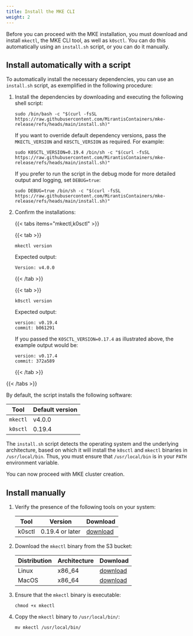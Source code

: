 ```yaml
---
title: Install the MKE CLI
weight: 2
---
```


Before you can proceed with the MKE installation, you must download and install
`mkectl`, the MKE CLI tool, as well as `k0sctl`. You can do this
automatically using an `install.sh` script, or you can do it manually.

## Install automatically with a script

To automatically install the necessary dependencies, you can use an
`install.sh` script, as exemplified in the following procedure:

1. Install the dependencies by downloading and executing the following shell script:

   ```shell
   sudo /bin/bash -c "$(curl -fsSL https://raw.githubusercontent.com/MirantisContainers/mke-release/refs/heads/main/install.sh)"
   ```

   If you want to override default dependency versions, pass the
   `MKECTL_VERSION` and `K0SCTL_VERSION` as required. For example:

   ```shell
   sudo K0SCTL_VERSION=0.19.4 /bin/sh -c "$(curl -fsSL https://raw.githubusercontent.com/MirantisContainers/mke-release/refs/heads/main/install.sh)"
   ```

   If you prefer to run the script in the debug mode for more detailed output and logging,
   set `DEBUG=true`:

   ```shell
   sudo DEBUG=true /bin/sh -c "$(curl -fsSL https://raw.githubusercontent.com/MirantisContainers/mke-release/refs/heads/main/install.sh)"
   ```

2. Confirm the installations:

   {{< tabs items="mkectl,k0sctl" >}}

   {{< tab >}}

   ```shell
   mkectl version
   ```

   Expected output:

   ```shell
   Version: v4.0.0
   ```

   {{< /tab >}}

   {{< tab >}}

   ```shell
   k0sctl version
   ```

   Expected output:

   ```shell
   version: v0.19.4
   commit: b061291
   ```

   If you passed the `K0SCTL_VERSION=0.17.4` as illustrated above,
   the example output would be:

   ```shell
   version: v0.17.4
   commit: 372a589
   ```

   {{< /tab >}}

{{< /tabs >}}

<!-- Remember to update the dependency versions and to keep them in sync with the versions cited in the Install Manually section below. -->

By default, the script installs the following software:

| Tool      | Default version |
| --------- | --------------- |
| `mkectl`  | v4.0.0          |
| `k0sctl`  | 0.19.4          |

The `install.sh` script detects the operating system and the
underlying architecture, based on which it will install the `k0sctl`
and `mkectl` binaries in `/usr/local/bin`. Thus, you must ensure that
`/usr/local/bin` is in your `PATH` environment variable.

You can now proceed with MKE cluster creation.

## Install manually

1. Verify the presence of the following tools on your system:

   <!-- Remember to update the dependency versions and to keep them in sync with the versions cited in the Install Automtaically section above. -->

   | Tool    | Version         | Download                                                    |
   | ------- | --------------- | ----------------------------------------------------------- |
   | k0sctl  | 0.19.4 or later | [download](https://github.com/k0sproject/k0sctl/releases)   |

2. Download the `mkectl` binary from the S3 bucket:

   | Distribution | Architecture | Download                                                                                                          |
   | ------------ | ------------ | ----------------------------------------------------------------------------------------------------------------- |
   | Linux        | x86_64       | [download](https://github.com/mirantiscontainers/mke-release/releases/latest/download/mkectl_linux_x86_64.tar.gz) |
   | MacOS        | x86_64       | [download](https://github.com/mirantiscontainers/mke-release/releases/latest/download/mkectl_darwin_arm64.tar.gz) |

3. Ensure that the `mkectl` binary is executable:

   ```
   chmod +x mkectl
   ```

4. Copy the `mkectl` binary to `/usr/local/bin/`:

   ```
   mv mkectl /usr/local/bin/
   ```
